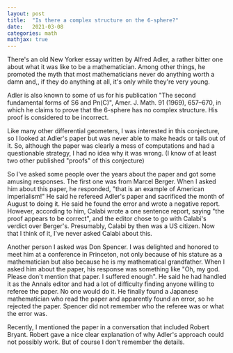 ```yaml
---
layout: post
title:  "Is there a complex structure on the 6-sphere?"
date:   2021-03-08
categories: math
mathjax: true
---
```


There's an old New Yorker essay written by Alfred Adler, a rather bitter one about what it was like to be a mathematician. Among other things, he promoted the myth that most mathematicians never do anything worth a damn and,, if they do anything at all, it's only while they're very young.

Adler is also known to some of us for his publication "The second fundamental forms of S6 and Pn(C)", Amer. J. Math. 91 (1969), 657–670, in which he claims to prove that the 6-sphere has no complex structure. His proof is considered to be incorrect.

Like many other differential geometers, I was interested in this conjecture, so I looked at Adler's paper but was never able to make heads or tails out of it. So, although the paper was clearly a mess of computations and had a questionable strategy, I had no idea why it was wrong. (I know of at least two other published "proofs" of this conjecture)

So I've asked some people over the years about the paper and got some amusing responses. The first one was from Marcel Berger. When I asked him about this paper, he responded, "that is an example of American imperialism!" He said he refereed Adler's paper and sacrificed the month of August to doing it. He said he found the error and wrote a negative report. However, according to him, Calabi wrote a one sentence report, saying "the proof appears to be correct", and the editor chose to go with Calabi's verdict over Berger's. Presumably, Calabi by then was a US citizen. Now that I think of it, I've never asked Calabi about this.

Another person I asked was Don Spencer. I was delighted and honored to meet him at a conference in Princeton, not only because of his stature as a mathematician but also because he is my mathematical grandfather. When I asked him about the paper, his response was something like "Oh, my god. Please don't mention that paper. I suffered enough". He said he had handled it as the Annals editor and had a lot of difficulty finding anyone willing to referee the paper. No one would do it. He finally found a Japanese mathematician who read the paper and apparently found an error, so he rejected the paper. Spencer did not remember who the referee was or what the error was.

Recently, I mentioned the paper in a conversation that included Robert Bryant. Robert gave a nice clear explanation of why Adler's approach could not possibly work. But of course I don't remember the details.
